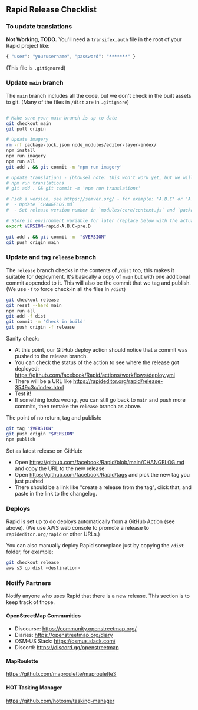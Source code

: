 ## **Rapid** Release Checklist

### To update translations

**Not Working, TODO.**
You'll need a `transifex.auth` file in the root of your Rapid project like:
```js
{ "user": "yourusername", "password": "*******" }
```
(This file is `.gitignore`d)


### Update `main` branch

The `main` branch includes all the code, but we don't check in the built assets to git.
(Many of the files in `/dist` are in `.gitignore`)

```bash

# Make sure your main branch is up to date
git checkout main
git pull origin

# Update imagery
rm -rf package-lock.json node_modules/editor-layer-index/
npm install
npm run imagery
npm run all
git add . && git commit -m 'npm run imagery'

# Update translations - (bhousel note: this won't work yet, but we will fix it soon)
# npm run translations
# git add . && git commit -m 'npm run translations'

# Pick a version, see https://semver.org/ - for example: 'A.B.C' or 'A.B.C-pre.D'
#  - Update `CHANGELOG.md`
#  - Set release version number in `modules/core/context.js` and `package.json`

# Store in environment variable for later (replace below with the actual version)
export VERSION=rapid-A.B.C-pre.D

git add . && git commit -m  "$VERSION"
git push origin main

```


### Update and tag `release` branch

The `release` branch checks in the contents of `/dist` too, this makes it suitable for deployment.
It's basically a copy of `main` but with one additional commit appended to it.
This will also be the commit that we tag and publish.
(We use `-f` to force check-in all the files in `/dist`)

```bash
git checkout release
git reset --hard main
npm run all
git add -f dist
git commit -m 'Check in build'
git push origin -f release
```

Sanity check:
- At this point, our GitHub deploy action should notice that a commit was pushed to the release branch.
- You can check the status of the action to see where the release got deployed:
  https://github.com/facebook/Rapid/actions/workflows/deploy.yml
- There will be a URL like https://rapideditor.org/rapid/release-3549c3c/index.html
- Test it!
- If something looks wrong, you can still go back to `main` and push more commits, then remake the `release` branch as above.


The point of no return, tag and publish:
```bash
git tag "$VERSION"
git push origin "$VERSION"
npm publish
```

Set as latest release on GitHub:
- Open https://github.com/facebook/Rapid/blob/main/CHANGELOG.md and copy the URL to the new release
- Open https://github.com/facebook/Rapid/tags and pick the new tag you just pushed
- There should be a link like "create a release from the tag", click that, and paste in the link to the changelog.


### Deploys

Rapid is set up to do deploys automatically from a GitHub Action (see above).
(We use AWS web console to promote a release to `rapideditor.org/rapid` or other URLs.)

You can also manually deploy Rapid someplace just by copying the `/dist` folder, for example:

```bash
git checkout release
aws s3 cp dist <destination>
```

### Notify Partners

Notify anyone who uses Rapid that there is a new release.
This section is to keep track of those.

#### OpenStreetMap Communities
- Discourse: https://community.openstreetmap.org/
- Diaries:  https://openstreetmap.org/diary
- OSM-US Slack:  https://osmus.slack.com/
- Discord: https://discord.gg/openstreetmap

#### MapRoulette
https://github.com/maproulette/maproulette3

#### HOT Tasking Manager
https://github.com/hotosm/tasking-manager

